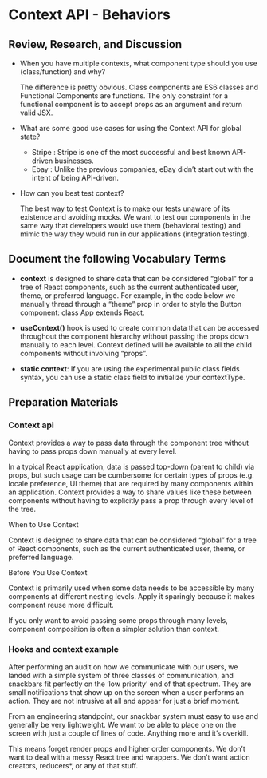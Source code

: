 # Context API - Behaviors

## Review, Research, and Discussion

- When you have multiple contexts, what component type should you use (class/function) and why?

  The difference is pretty obvious. Class components are ES6 classes and Functional Components are functions. The only constraint for a functional component is to accept props as an argument and return valid JSX.

- What are some good use cases for using the Context API for global state?

  - Stripe : Stripe is one of the most successful and best known API-driven businesses.
  - Ebay : Unlike the previous companies, eBay didn’t start out with the intent of being API-driven.

- How can you best test context?

  The best way to test Context is to make our tests unaware of its existence and avoiding mocks. We want to test our components in the same way that developers would use them (behavioral testing) and mimic the way they would run in our applications (integration testing).

## Document the following Vocabulary Terms

- **context** is designed to share data that can be considered “global” for a tree of React components, such as the current authenticated user, theme, or preferred language. For example, in the code below we manually thread through a “theme” prop in order to style the Button component: class App extends React.

- **useContext()** hook is used to create common data that can be accessed throughout the component hierarchy without passing the props down manually to each level. Context defined will be available to all the child components without involving “props”.

- **static context**: If you are using the experimental public class fields syntax, you can use a static class field to initialize your contextType.

## Preparation Materials

### Context api

  Context provides a way to pass data through the component tree without having to pass props down manually at every level.

  In a typical React application, data is passed top-down (parent to child) via props, but such usage can be cumbersome for certain types of props (e.g. locale preference, UI theme) that are required by many components within an application. Context provides a way to share values like these between components without having to explicitly pass a prop through every level of the tree.

  When to Use Context

  Context is designed to share data that can be considered “global” for a tree of React components, such as the current authenticated user, theme, or preferred language.

  Before You Use Context

  Context is primarily used when some data needs to be accessible by many components at different nesting levels. Apply it sparingly because it makes component reuse more difficult.

  If you only want to avoid passing some props through many levels, component composition is often a simpler solution than context.

### Hooks and context example

  After performing an audit on how we communicate with our users, we landed with a simple system of three classes of communication, and snackbars fit perfectly on the ‘low priority’ end of that spectrum. They are small notifications that show up on the screen when a user performs an action. They are not intrusive at all and appear for just a brief moment.

  From an engineering standpoint, our snackbar system must easy to use and generally be very lightweight. We want to be able to place one on the screen with just a couple of lines of code. Anything more and it’s overkill.

  This means forget render props and higher order components. We don’t want to deal with a messy React tree and wrappers. We don’t want action creators, reducers*, or any of that stuff.
